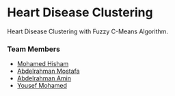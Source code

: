 # Heart Disease Clustering

Heart Disease Clustering with Fuzzy C-Means Algorithm.

### Team Members
* [Mohamed Hisham](https://github.com/MH0386)
* [Abdelrahman Mostafa](https://github.com/Eng-Abdelrahman-Mostafa-Mohamed)
* [Abdelrahman Amin](https://github.com/Abdelrahman-Amen)
* [Yousef Mohamed](https://github.com/Youssef-Mohammad)
